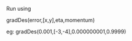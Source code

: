 

Run using 

gradDes(error,[x,y],eta,momentum)

eg:
    gradDes(0.001,[-3,-4],0.000000001,0.9999)





